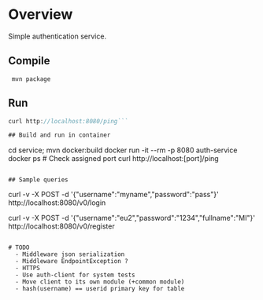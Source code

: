 # Overview

Simple authentication service.

## Compile

``` mvn package```

## Run

```java -jar service/target/auth-service-0.1-SNAPSHOT.jar
curl http://localhost:8080/ping```

## Build and run in container

```
cd service; mvn docker:build
docker run -it --rm -p 8080 auth-service
docker ps # Check assigned port
curl http://localhost:[port]/ping
```

## Sample queries
```
curl -v -X POST -d '{"username":"myname","password":"pass"}' http://localhost:8080/v0/login

curl -v -X POST -d '{"username":"eu2","password":"1234","fullname":"MI"}' http://localhost:8080/v0/register

```

# TODO
  - Middleware json serialization
  - Middleware EndpointException ?
  - HTTPS
  - Use auth-client for system tests
  - Move client to its own module (+common module)
  - hash(username) == userid primary key for table

